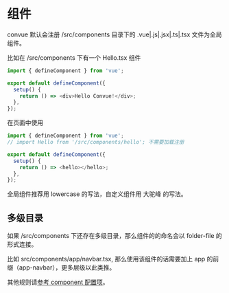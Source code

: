 # 组件

convue 默认会注册 /src/components 目录下的 .vue|.js|.jsx|.ts|.tsx 文件为全局组件。

比如在 /src/components 下有一个 Hello.tsx 组件

```js
import { defineComponent } from 'vue';

export default defineComponent({
  setup() {
    return () => <div>Hello Convue!</div>;
  },
});
```

在页面中使用

```js
import { defineComponent } from 'vue';
// import Hello from '/src/components/hello'; 不需要加载注册

export default defineComponent({
  setup() {
    return () => <hello></hello>;
  },
});
```

全局组件推荐用 lowercase 的写法，自定义组件用 大驼峰 的写法。

## 多级目录

如果 /src/components 下还存在多级目录，那么组件的的命名会以 folder-file 的形式连接。

比如 src/components/app/navbar.tsx, 那么使用该组件的话需要加上 app 的前缀（app-navbar），更多层级以此类推。

其他规则请[参考 component 配置项](/convue/config/component)。
